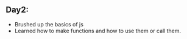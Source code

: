 ## Day2:

- Brushed up the basics of js 
- Learned how to make functions and how to use them or call them.

